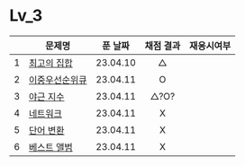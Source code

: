 # Lv_3

|     | 문제명                        | 푼 날짜  | 채점 결과 | 재응시여부 |
| :-: | ----------------------------- | :------: | :-------: | :--------: |
|  1  | [최고의 집합](./bestSet.js)   | 23.04.10 |     △     |
|  2  | [이중우선순위큐](./heap.js)   | 23.04.11 |     O     |
|  3  | [야근 지수](./totalNight.js)  | 23.04.11 |   △?O?    |
|  4  | [네트워크](./network.js)      | 23.04.11 |     X     |
|  5  | [단어 변환](./changeWord.js)  | 23.04.11 |     X     |
|  6  | [베스트 앨범](./bestAlbum.js) | 23.04.11 |     X     |
